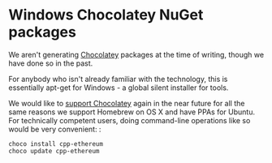 Windows Chocolatey NuGet packages
=================================

We aren\'t generating [Chocolatey](https://chocolatey.org/) packages at the time of writing, though we have done so in the past.

For anybody who isn\'t already familiar with the technology, this is essentially apt-get for Windows - a global silent installer for tools.

We would like to [support Chocolatey](https://github.com/ethereum/webthree-umbrella/issues/345) again in the near future for all the same reasons we support Homebrew on OS X and have PPAs for Ubuntu. For technically competent users, doing command-line operations like so would be very convenient: :

    choco install cpp-ethereum
    choco update cpp-ethereum
